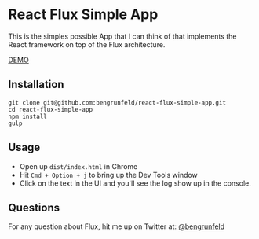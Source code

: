 # React Flux Simple App

This is the simples possible App that I can think of that implements the React framework on top of the Flux architecture.

[DEMO](http://capheshift.github.io/react-flux-simple-app/)

## Installation

    git clone git@github.com:bengrunfeld/react-flux-simple-app.git
    cd react-flux-simple-app
    npm install
    gulp

## Usage

* Open up `dist/index.html` in Chrome
* Hit `Cmd + Option + j` to bring up the Dev Tools window
* Click on the text in the UI and you'll see the log show up in the console.

## Questions

For any question about Flux, hit me up on Twitter at: [@bengrunfeld](https://twitter.com/bengrunfeld)
